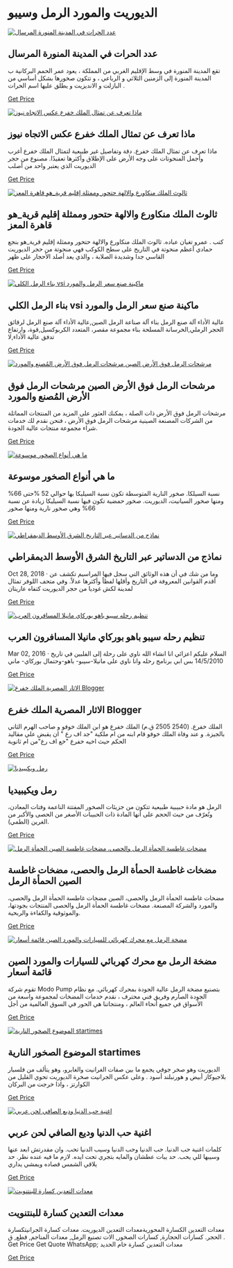 # الديوريت والمورد الرمل وسيبو
<a href="https://mnn.zoosnet.net/LR/Chatpre.aspx?id=MNN94995150&p=https://vbl.co.za/" target="_blank">![عدد الحرات في المدينة المنورة المرسال](https://raw.githubusercontent.com/gcmcrusher/imgs/main/856.jpg)</a>
## عدد الحرات في المدينة المنورة المرسال
تقع المدينة المنورة في وسط الإقليم الغربي من المملكة ، يعود عمر الحمم البركانية ب المدينة المنورة إلى الزمنين الثلاثي و الرباعي ، و تتكون صخورها بشكل أساسي من البازلت و الانديزيت و يطلق عليها اسم الحرات .
<a href="https://mnn.zoosnet.net/LR/Chatpre.aspx?id=MNN94995150&p=https://vbl.co.za/" target="_blank">Get Price</a>
<a href="https://mnn.zoosnet.net/LR/Chatpre.aspx?id=MNN94995150&p=https://vbl.co.za/" target="_blank">![ماذا تعرف عن تمثال الملك خفرع عكس الاتجاه نيوز](https://raw.githubusercontent.com/gcmcrusher/imgs/main/366.jpg)</a>
## ماذا تعرف عن تمثال الملك خفرع عكس الاتجاه نيوز
ماذا تعرف عن تمثال الملك خفرع. دقة وتفاصيل غير طبيعية لتمثال الملك خفرع أغرب وأجمل المنحوتات على وجه الأرض على الإطلاق وأكثرها تعقيدًا. مصنوع من حجر الديوريت الذي يعتبر واحد من أصلب 
<a href="https://mnn.zoosnet.net/LR/Chatpre.aspx?id=MNN94995150&p=https://vbl.co.za/" target="_blank">Get Price</a>
<a href="https://mnn.zoosnet.net/LR/Chatpre.aspx?id=MNN94995150&p=https://vbl.co.za/" target="_blank">![ثالوث الملك منكاورع والالهة حتحور وممثلة إقليم قرية_هو قاهرة المعز](https://raw.githubusercontent.com/gcmcrusher/imgs/main/448.jpg)</a>
## ثالوث الملك منكاورع والالهة حتحور وممثلة إقليم قرية_هو قاهرة المعز
كتب . عمرو تغيان عباده. ثالوث الملك منكاورع والالهة حتحور وممثلة إقليم قرية_هو بنجع حمادي أعظم منحوتة في التاريخ على سطح الكوكب فهي منحوتة من حجر الديوريت القاسي جدا وشديدة الصلابة ، والذي يعد أصلد الأحجار على ظهر 
<a href="https://mnn.zoosnet.net/LR/Chatpre.aspx?id=MNN94995150&p=https://vbl.co.za/" target="_blank">Get Price</a>
<a href="https://mnn.zoosnet.net/LR/Chatpre.aspx?id=MNN94995150&p=https://vbl.co.za/" target="_blank">![بناء الرمل الكلي vsi ماكينة صنع سعر الرمل والمورد](https://raw.githubusercontent.com/gcmcrusher/imgs/main/407.jpg)</a>
## بناء الرمل الكلي vsi ماكينة صنع سعر الرمل والمورد
عالية الأداء آلة صنع الرمل بناء آلة صناعة الرمل الصين,عالية الأداء آلة صنع الرمل لرقائق الحجر الرملي,الخرسانة المسلحة بناء مجموعة مقصر، المتعدد الكربوكسيل,قوة، وارتفاع تدفق عالية الأداء,لا 
<a href="https://mnn.zoosnet.net/LR/Chatpre.aspx?id=MNN94995150&p=https://vbl.co.za/" target="_blank">Get Price</a>
<a href="https://mnn.zoosnet.net/LR/Chatpre.aspx?id=MNN94995150&p=https://vbl.co.za/" target="_blank">![مرشحات الرمل فوق الأرض الصين مرشحات الرمل فوق الأرض المُصنع والمورد ](https://raw.githubusercontent.com/gcmcrusher/imgs/main/747.jpg)</a>
## مرشحات الرمل فوق الأرض الصين مرشحات الرمل فوق الأرض المُصنع والمورد 
مرشحات الرمل فوق الأرض ذات الصلة ، يمكنك العثور على المزيد من المنتجات المماثلة من الشركات المصنعة الصينية مرشحات الرمل فوق الأرض ، فنحن نقدم لك خدمات شراء مجموعة منتجات عالية الجودة.
<a href="https://mnn.zoosnet.net/LR/Chatpre.aspx?id=MNN94995150&p=https://vbl.co.za/" target="_blank">Get Price</a>
<a href="https://mnn.zoosnet.net/LR/Chatpre.aspx?id=MNN94995150&p=https://vbl.co.za/" target="_blank">![ما هي أنواع الصخور موسوعة](https://raw.githubusercontent.com/gcmcrusher/imgs/main/585.jpg)</a>
## ما هي أنواع الصخور موسوعة
نسبة السيلكا. صخور النارية المتوسطة تكون نسبة السيليكا بها حوالي 52 %حتى 66% ومنها صخور السيانيت، الديوريت. صخور حمضية تكون فيها نسبة السيليكا زيادة عن نسبة 66% وهي صخور نارية ومنها صخور 
<a href="https://mnn.zoosnet.net/LR/Chatpre.aspx?id=MNN94995150&p=https://vbl.co.za/" target="_blank">Get Price</a>
<a href="https://mnn.zoosnet.net/LR/Chatpre.aspx?id=MNN94995150&p=https://vbl.co.za/" target="_blank">![نماذج من الدساتير عبر التاريخ الشرق الأوسط الديمقراطي](https://raw.githubusercontent.com/gcmcrusher/imgs/main/202.jpg)</a>
## نماذج من الدساتير عبر التاريخ الشرق الأوسط الديمقراطي
Oct 28, 2018 · وما من شك في أن هذه الوثائق التي سجل فيها المراسيم تكشف عن أقدم القوانين المعروفة في التاريخ وأقلها لفظاً وأكثرها عدلاً. وفي متحف اللوفر تمثال لمدينة لكش غوديا من حجر الديوريت كتفاه عاريتان 
<a href="https://mnn.zoosnet.net/LR/Chatpre.aspx?id=MNN94995150&p=https://vbl.co.za/" target="_blank">Get Price</a>
<a href="https://mnn.zoosnet.net/LR/Chatpre.aspx?id=MNN94995150&p=https://vbl.co.za/" target="_blank">![تنظيم رحله سيبو باهو بوركاي مانيلا المسافرون العرب](https://raw.githubusercontent.com/gcmcrusher/imgs/main/61.jpg)</a>
## تنظيم رحله سيبو باهو بوركاي مانيلا المسافرون العرب
Mar 02, 2016 · السلام عليكم اعزائي انا انشاء الله ناوي على رحلة إلى الفلبين في تاريخ 14/5/2010 بس ابي برنامج رحله وانا ناوي على مانيلا-سيبو- باهو-وحتمال بوركاي- ماني
<a href="https://mnn.zoosnet.net/LR/Chatpre.aspx?id=MNN94995150&p=https://vbl.co.za/" target="_blank">Get Price</a>
<a href="https://mnn.zoosnet.net/LR/Chatpre.aspx?id=MNN94995150&p=https://vbl.co.za/" target="_blank">![الاثار المصرية الملك خفرع Blogger](https://raw.githubusercontent.com/gcmcrusher/imgs/main/775.jpg)</a>
## الاثار المصرية الملك خفرع Blogger
الملك خفرع. (2540 2505 ق.م) الملك خفرع هو ابن الملك خوفو و صاحب الهرم الثاني بالجيزة. و عند وفاة الملك خوفو قام ابنه من ام ملكية "جد اف رع " ان يقبض علي مقاليد الحكم حيث اخيه خفرع "خع اف رع"من ام ثانوية 
<a href="https://mnn.zoosnet.net/LR/Chatpre.aspx?id=MNN94995150&p=https://vbl.co.za/" target="_blank">Get Price</a>
<a href="https://mnn.zoosnet.net/LR/Chatpre.aspx?id=MNN94995150&p=https://vbl.co.za/" target="_blank">![رمل ويكيبيديا](https://raw.githubusercontent.com/gcmcrusher/imgs/main/665.jpg)</a>
## رمل ويكيبيديا
الرمل هو مادة حبيبية طبيعية تتكون من جزيئات الصخور المفتتة الناعمة وفتات المعادن، وتُعرّف من حيث الحجم على أنها المادة ذات الحبيبات الأصغر من الحصى والأكبر من الغرين (الطمي).
<a href="https://mnn.zoosnet.net/LR/Chatpre.aspx?id=MNN94995150&p=https://vbl.co.za/" target="_blank">Get Price</a>
<a href="https://mnn.zoosnet.net/LR/Chatpre.aspx?id=MNN94995150&p=https://vbl.co.za/" target="_blank">![مضخات غاطسة الحمأة الرمل والحصى، مضخات غاطسة الصين الحمأة الرمل ](https://raw.githubusercontent.com/gcmcrusher/imgs/main/638.jpg)</a>
## مضخات غاطسة الحمأة الرمل والحصى، مضخات غاطسة الصين الحمأة الرمل 
مضخات غاطسة الحمأة الرمل والحصى، الصين مضخات غاطسة الحمأة الرمل والحصى، والمورد والشركة المصنعة. مضخات غاطسة الحمأة الرمل والحصى المنتجات بجودتها، والموثوقية والكفاءة والربحية.
<a href="https://mnn.zoosnet.net/LR/Chatpre.aspx?id=MNN94995150&p=https://vbl.co.za/" target="_blank">Get Price</a>
<a href="https://mnn.zoosnet.net/LR/Chatpre.aspx?id=MNN94995150&p=https://vbl.co.za/" target="_blank">![مضخة الرمل مع محرك كهربائي للسيارات والمورد الصين قائمة أسعار ](https://raw.githubusercontent.com/gcmcrusher/imgs/main/61.jpg)</a>
## مضخة الرمل مع محرك كهربائي للسيارات والمورد الصين قائمة أسعار 
تقوم شركة Modo Pump بتصنيع مضخة الرمل عالية الجودة بمحرك كهربائي. مع نظام الجودة الصارم وفريق فني محترف ، نقدم خدمات المضخات لمجموعة واسعة من الأسواق في جميع أنحاء العالم ، ومنتجاتنا هي الحور في السوق العالمية من أجل 
<a href="https://mnn.zoosnet.net/LR/Chatpre.aspx?id=MNN94995150&p=https://vbl.co.za/" target="_blank">Get Price</a>
<a href="https://mnn.zoosnet.net/LR/Chatpre.aspx?id=MNN94995150&p=https://vbl.co.za/" target="_blank">![الموضوع الصخور النارية startimes](https://raw.githubusercontent.com/gcmcrusher/imgs/main/400.jpg)</a>
## الموضوع الصخور النارية startimes
الديوريت وهو صخر جوفي يجمع ما بين صفات الغرانيت والغابرو، وهو يتألف من فلسبار بلاجيوكاز أبيض و هورنبلند أسود . وعلى عكس الجرانيت صخرة الديوريت تحوي القليل من الكوارتز ، واذا خرجت من البركان 
<a href="https://mnn.zoosnet.net/LR/Chatpre.aspx?id=MNN94995150&p=https://vbl.co.za/" target="_blank">Get Price</a>
<a href="https://mnn.zoosnet.net/LR/Chatpre.aspx?id=MNN94995150&p=https://vbl.co.za/" target="_blank">![اغنية حب الدنيا وديع الصافي لحن عربي](https://raw.githubusercontent.com/gcmcrusher/imgs/main/420.jpg)</a>
## اغنية حب الدنيا وديع الصافي لحن عربي
كلمات اغنية حب الدنيا. حب الدنيا وحب الدنيا وسيب الدنيا تحب. وان مقدرتش ابعد عنها وسيبها للي يحب. حد يبات عطشان والمايه بتجري تحت ايده. لازم ما فيه عنده نظر. حد يلاقي الشمس قصاده ويمشي يداري 
<a href="https://mnn.zoosnet.net/LR/Chatpre.aspx?id=MNN94995150&p=https://vbl.co.za/" target="_blank">Get Price</a>
<a href="https://mnn.zoosnet.net/LR/Chatpre.aspx?id=MNN94995150&p=https://vbl.co.za/" target="_blank">![معدات التعدين كسارة للبنتنويت](https://raw.githubusercontent.com/gcmcrusher/imgs/main/763.jpg)</a>
## معدات التعدين كسارة للبنتنويت
معدات التعدين الكسارة المحوريةمعدات التعدين الديوريت. معدات كسارة الجرانيتكسارة الحجر. كسارات الحجارة, كسارات الصخور, الات تصنيع الرمل, معدات المناجم, قطع, ق . Get Price Get Quote WhatsApp; معدات التعدين كسارة خام الحديد 
<a href="https://mnn.zoosnet.net/LR/Chatpre.aspx?id=MNN94995150&p=https://vbl.co.za/" target="_blank">Get Price</a>
